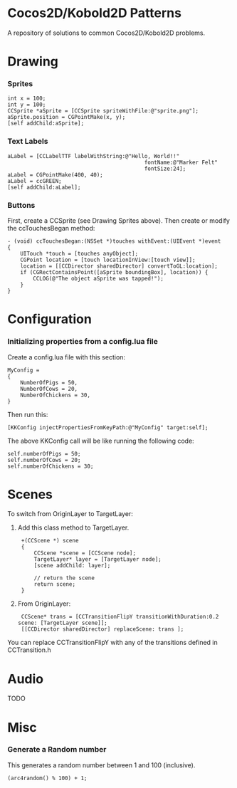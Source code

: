 Cocos2D/Kobold2D Patterns
================

A repository of solutions to common Cocos2D/Kobold2D problems.

# Drawing

### Sprites

	int x = 100;
	int y = 100;
	CCSprite *aSprite = [CCSprite spriteWithFile:@"sprite.png"];
	aSprite.position = CGPointMake(x, y);
	[self addChild:aSprite];

### Text Labels

	aLabel = [CCLabelTTF labelWithString:@"Hello, World!!"
	                                           fontName:@"Marker Felt"
	                                           fontSize:24];
	aLabel = CGPointMake(400, 40);
	aLabel = ccGREEN;
	[self addChild:aLabel];

### Buttons

First, create a CCSprite (see Drawing Sprites above). Then create or modify the ccTouchesBegan method:

	- (void) ccTouchesBegan:(NSSet *)touches withEvent:(UIEvent *)event 
	{
		UITouch *touch = [touches anyObject];
		CGPoint location = [touch locationInView:[touch view]];
		location = [[CCDirector sharedDirector] convertToGL:location];
        if (CGRectContainsPoint([aSprite boundingBox], location)) {
            CCLOG(@"The object aSprite was tapped!");
        }
	}


# Configuration

### Initializing properties from a config.lua file

Create a config.lua file with this section:

    MyConfig = 
    {
        NumberOfPigs = 50,
        NumberOfCows = 20,
        NumberOfChickens = 30,
    }

Then run this:

    [KKConfig injectPropertiesFromKeyPath:@"MyConfig" target:self];
    
The above KKConfig call will be like running the following code:

    self.numberOfPigs = 50;
    self.numberOfCows = 20;
    self.numberOfChickens = 30;

# Scenes

To switch from OriginLayer to TargetLayer:

1. Add this class method to TargetLayer.

		+(CCScene *) scene
		{
			CCScene *scene = [CCScene node];
			TargetLayer* layer = [TargetLayer node];
			[scene addChild: layer];
		
			// return the scene
			return scene;
		}
		
2. From OriginLayer:

		CCScene* trans = [CCTransitionFlipY transitionWithDuration:0.2 scene: [TargetLayer scene]];
  		[[CCDirector sharedDirector] replaceScene: trans ];
		
You can replace CCTransitionFlipY with any of the transitions defined in CCTransition.h
    

# Audio

TODO

# Misc

### Generate a Random number

This generates a random number between 1 and 100 (inclusive).

    (arc4random() % 100) + 1;



